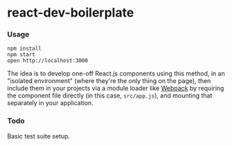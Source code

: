 # react-dev-boilerplate

### Usage

```
npm install
npm start
open http://localhost:3000
```

The idea is to develop one-off React.js components using this method, in an "isolated environment" (where they're the only thing on the page), then include them in your projects via a module loader like [Webpack](http://webpack.github.io) by  requiring the component file directly (in this case, `src/app.js`), and mounting that separately in your application.

### Todo

Basic test suite setup.